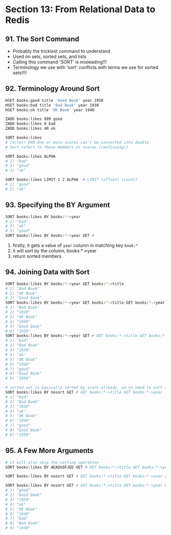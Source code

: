 # Section 13: From Relational Data to Redis

## 91. The Sort Command

- Probably the trickiest command to understand
- Used on sets, sorted sets, and lists
- Calling this command 'SORT' is misleading!!!
- Terminology we use with 'sort' conflicts with terms we use for sorted sets!!!!

## 92. Terminology Around Sort

```sh
HSET books:good title 'Good Book' year 1950
HSET books:bad title 'Bad Book' year 1930
HSET books:ok title 'OK Book' year 1940

ZADD books:likes 999 good
ZADD books:likes 0 bad
ZADD books:likes 40 ok
```

```sh
SORT books:likes
# (error) ERR One or more scores can't be converted into double
# Sort refers to these members as scores (confisuing!)

SORT books:likes ALPHA
# 1) "bad"
# 2) "good"
# 3) "ok"

SORT books:likes LIMIT 1 2 ALPHA  # LIMIT (offset) (count)
# 1) "good"
# 2) "ok"
```

## 93. Specifying the BY Argument

```sh
SORT books:likes BY books:*->year
# 1) "bad"
# 2) "ok"
# 3) "good"
SORT books:likes BY books:*->year GET #
```

1. firstly, it gets a value of `year` column in matching key `book:*`
2. it will sort by the column, books:\*->year
3. return sorted members

## 94. Joining Data with Sort

```sh
SORT books:likes BY books:*->year GET books:*->title
# 1) "Bad Book"
# 2) "OK Book"
# 3) "Good Book"
SORT books:likes BY books:*->year GET books:*->title GET books:*->year
# 1) "Bad Book"
# 2) "1930"
# 3) "OK Book"
# 4) "1940"
# 5) "Good Book"
# 6) "1950"
SORT books:likes BY books:*->year GET # GET books:*->title GET books:*->year
# 1) "bad"
# 2) "Bad Book"
# 3) "1930"
# 4) "ok"
# 5) "OK Book"
# 6) "1940"
# 7) "good"
# 8) "Good Book"
# 9) "1950"

# sorted set is basically sorted by score already, so no need to sort and it makes it faster.
SORT books:likes BY nosort GET # GET books:*->title GET books:*->year
# 1) "bad"
# 2) "Bad Book"
# 3) "1930"
# 4) "ok"
# 5) "OK Book"
# 6) "1940"
# 7) "good"
# 8) "Good Book"
# 9) "1950"
```

## 95. A Few More Arguments

```sh
# it will also skip the sorting operation
SORT books:likes BY AEADSOFJED GET # GET books:*->title GET books:*->year

SORT books:likes BY nosort GET # GET books:*->title GET books:*->year ASC

SORT books:likes BY nosort GET # GET books:*->title GET books:*->year DESC
# 1) "good"
# 2) "Good Book"
# 3) "1950"
# 4) "ok"
# 5) "OK Book"
# 6) "1940"
# 7) "bad"
# 8) "Bad Book"
# 9) "1930"
```
